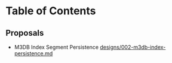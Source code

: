# Table of Contents

## Proposals

- M3DB Index Segment Persistence [designs/002-m3db-index-persistence.md](002-m3db-index-persistence.md)